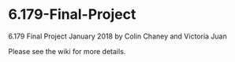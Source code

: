 # 6.179-Final-Project

6.179 Final Project January 2018
by Colin Chaney and Victoria Juan

Please see the wiki for more details.
